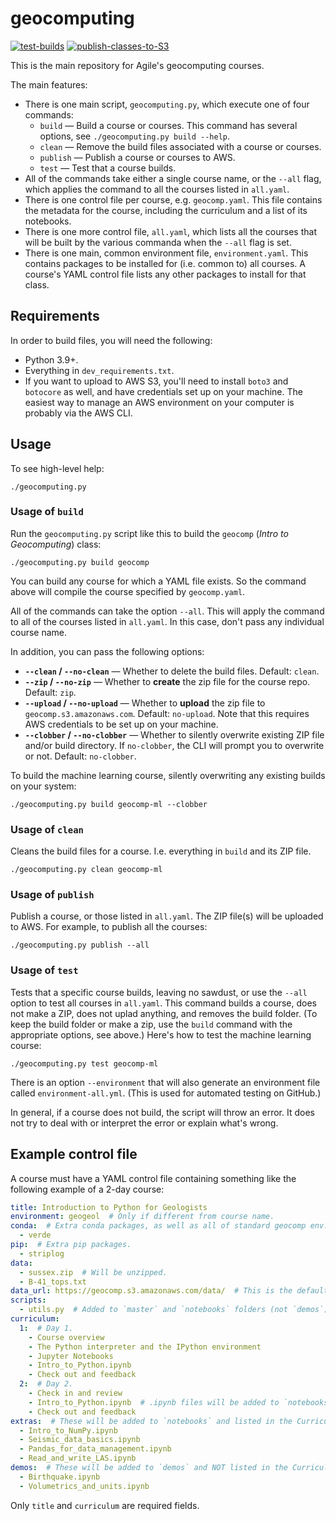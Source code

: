 # geocomputing

[![test-builds](https://github.com/agile-geoscience/geocomputing/actions/workflows/test-all.yml/badge.svg)](https://github.com/agile-geoscience/geocomputing/actions/workflows/test-all.yml)
[![publish-classes-to-S3](https://github.com/agile-geoscience/geocomputing/actions/workflows/publish.yml/badge.svg)](https://github.com/agile-geoscience/geocomputing/actions/workflows/publish.yml)

This is the main repository for Agile's geocomputing courses.

The main features:

- There is one main script, `geocomputing.py`, which execute one of four commands:
  - `build` &mdash; Build a course or courses. This command has several options, see `./geocomputing.py build --help`.
  - `clean` &mdash; Remove the build files associated with a course or courses.
  - `publish` &mdash; Publish a course or courses to AWS.
  - `test` &mdash; Test that a course builds.
- All of the commands take either a single course name, or the `--all` flag, which applies the command to all the courses listed in `all.yaml`.
- There is one control file per course, e.g. `geocomp.yaml`. This file contains the metadata for the course, including the curriculum and a list of its notebooks.
- There is one more control file, `all.yaml`, which lists all the courses that will be built by the various commanda when the `--all` flag is set.
- There is one main, common environment file, `environment.yaml`. This contains packages to be installed for (i.e. common to)  all courses. A course's YAML control file lists any other packages to install for that class.


## Requirements

In order to build files, you will need the following:

- Python 3.9+.
- Everything in `dev_requirements.txt`.
- If you want to upload to AWS S3, you'll need to install `boto3` and `botocore` as well, and have credentials set up on your machine. The easiest way to manage an AWS environment on your computer is probably via the AWS CLI.


## Usage

To see high-level help:

    ./geocomputing.py


### Usage of `build`

Run the `geocomputing.py` script like this to build the `geocomp` (_Intro to Geocomputing_) class:

    ./geocomputing.py build geocomp

You can build any course for which a YAML file exists. So the command above will compile the course specified by `geocomp.yaml`.

All of the commands can take the option `--all`. This will apply the command to all of the courses listed in `all.yaml`. In this case, don't pass any individual course name.

In addition, you can pass the following options:

- **`--clean` / `--no-clean`** &mdash; Whether to delete the build files. Default: `clean`.
- **`--zip` / `--no-zip`** &mdash; Whether to **create** the zip file for the course repo. Default: `zip`.
- **`--upload` / `--no-upload`** &mdash; Whether to **upload** the zip file to `geocomp.s3.amazonaws.com`. Default: `no-upload`. Note that this requires AWS credentials to be set up on your machine.
- **`--clobber` / `--no-clobber`** &mdash; Whether to silently overwrite existing ZIP file and/or build directory. If `no-clobber`, the CLI will prompt you to overwrite or not. Default: `no-clobber`.

To build the machine learning course, silently overwriting any existing builds on your system:

    ./geocomputing.py build geocomp-ml --clobber


### Usage of `clean`

Cleans the build files for a course. I.e. everything in `build` and its ZIP file.

    ./geocomputing.py clean geocomp-ml


### Usage of `publish`

Publish a course, or those listed in `all.yaml`. The ZIP file(s) will be uploaded to AWS. For example, to publish all the courses:

    ./geocomputing.py publish --all


### Usage of `test`

Tests that a specific course builds, leaving no sawdust, or use the `--all` option to test all courses in `all.yaml`. This command builds a course, does not make a ZIP, does not uplad anything, and removes the build folder. (To keep the build folder or make a zip, use the `build` command with the appropriate options, see above.) Here's how to test the machine learning course:

    ./geocomputing.py test geocomp-ml

There is an option `--environment` that will also generate an environment file called `environment-all.yml`. (This is used for automated testing on GitHub.)

In general, if a course does not build, the script will throw an error. It does not try to deal with or interpret the error or explain what's wrong.


## Example control file

A course must have a YAML control file containing something like the following example of a 2-day course:

```yaml
title: Introduction to Python for Geologists
environment: geogeol  # Only if different from course name.
conda:  # Extra conda packages, as well as all of standard geocomp env.
  - verde
pip:  # Extra pip packages.
  - striplog
data:
  - sussex.zip  # Will be unzipped.
  - B-41_tops.txt
data_url: https://geocomp.s3.amazonaws.com/data/  # This is the default value.
scripts:
  - utils.py  # Added to `master` and `notebooks` folders (not `demos`).
curriculum:
  1:  # Day 1.
    - Course overview
    - The Python interpreter and the IPython environment
    - Jupyter Notebooks
    - Intro_to_Python.ipynb
    - Check out and feedback
  2:  # Day 2.
    - Check in and review
    - Intro_to_Python.ipynb  # .ipynb files will be added to `notebooks`.
    - Check out and feedback
extras:  # These will be added to `notebooks` and listed in the Curriculum.
  - Intro_to_NumPy.ipynb
  - Seismic_data_basics.ipynb
  - Pandas_for_data_management.ipynb
  - Read_and_write_LAS.ipynb
demos:  # These will be added to `demos` and NOT listed in the Curriculum.
  - Birthquake.ipynb
  - Volumetrics_and_units.ipynb
```

Only `title` and `curriculum` are required fields.
